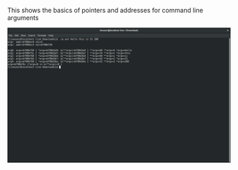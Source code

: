 This shows the basics of pointers and addresses for command line arguments

![program-execution](images/output.png)
